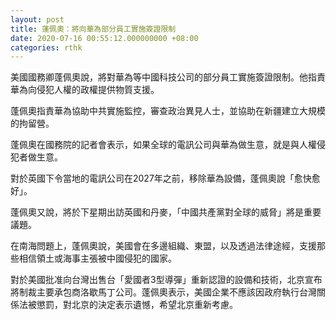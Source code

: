 ```yaml
---
layout: post
title: 蓬佩奧：將向華為部分員工實施簽證限制
date: 2020-07-16 00:55:12.000000000 +08:00
categories: rthk
---
```


美國國務卿蓬佩奧說，將對華為等中國科技公司的部分員工實施簽證限制。他指責華為向侵犯人權的政權提供物質支援。

蓬佩奧指責華為協助中共實施監控，審查政治異見人士，並協助在新疆建立大規模的拘留營。

蓬佩奧在國務院的記者會表示，如果全球的電訊公司與華為做生意，就是與人權侵犯者做生意。

對於英國下令當地的電訊公司在2027年之前，移除華為設備，蓬佩奧說「愈快愈好」。

蓬佩奧又說，將於下星期出訪英國和丹麥，「中國共產黨對全球的威脅」將是重要議題。

在南海問題上，蓬佩奧說，美國會在多邊組織、東盟，以及透過法律途經，支援那些相信領土或海事主張被中國侵犯的國家。

對於美國批准向台灣出售台「愛國者3型導彈」重新認證的設備和技術，北京宣布將制裁主要承包商洛歇馬丁公司。蓬佩奧表示，美國企業不應該因政府執行台灣關係法被懲罰，對北京的決定表示遺憾，希望北京重新考慮。
